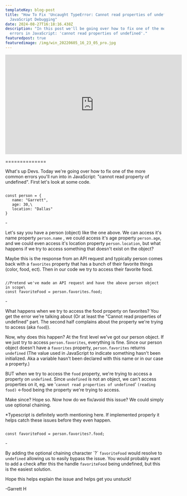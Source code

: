 ```yaml
---
templateKey: blog-post
title: "How To Fix 'Uncaught TypeError: Cannot read properties of undefined' -
  JavaScript Debugging"
date: 2024-08-27T16:18:16.438Z
description: "In this post we'll be going over how to fix one of the most common
  errors in JavaScript: 'cannot read properties of undefined'."
featuredpost: true
featuredimage: /img/win_20220605_16_23_05_pro.jpg
---
```

<iframe width="560" height="315" src="https://www.youtube.com/embed/UZINZNWAE8Y?si=XHUqCsLC21jdstwE" title="YouTube video player" frameborder="0" allow="accelerometer; autoplay; clipboard-write; encrypted-media; gyroscope; picture-in-picture; web-share" referrerpolicy="strict-origin-when-cross-origin" allowfullscreen></iframe>

\==============

What's up Devs. Today we're going over how to fix one of the more common errors you'll run into in JavaScript: "cannot read property of undefined". First let's look at some code.

<div class="code-block">
<code>
const person = {
   name: "Garrett",
   age: 30,\
   location: "Dallas"
}
</code>
</div>

\-

Let's say you have a person (object) like the one above. We can access it's name property `person.name` , we could access it's age property `person.age`, and we could even access it's location property `person.location`, but what happens if we try to access something that doesn't exist on the object? 

Maybe this is the response from an API request and typically person comes back with a `favorites` property that has a bunch of their favorite things (color, food, ect). Then in our code we try to access their favorite food. 

<div class="code-block">
<code>
//Pretend we've made an API request and have the above person object in scope\
const favoriteFood = person.favorites.food;
</code>
</div>

\-

What happens when we try to access the food property on favorites? You get the error we're talking about (Or at least the "Cannot read properties of undefined" part. The second half complains about the property we're trying to access (aka `food`)).

Now, why does this happen? At the first level we've got our person object. If we just try to access `person.favorites`, everything is fine. Since our person object doesn't have a `favorites` property, `person.favorites` returns `undefined` (The value used in JavaScript to indicate something hasn't been initialized. Aka a variable hasn't been declared with this name or in our case a property.) 

BUT when we try to access the `food` property, we're trying to access a property on `undefined`. Since `undefined` is not an object, we can't access properties on it, eg. we '`cannot read properties of undefined`' `(reading food)` <-food being the property we're trying to access.

Make since? Hope so. Now how do we fix/avoid this issue? We could simply use optional chaining.

\*Typescript is definitely worth mentioning here. If implemented properly it helps catch these issues before they even happen.

<div class="code-block">
<code>
const favoriteFood = person.favorites?.food;
</code>
</div>

\-

By adding the optional chaining character \`?\` `favoriteFood` would resolve to `undefined` allowing us to easily bypass the issue. You would probably want to add a check after this the handle `favoriteFood` being undefined, but this is the easiest solution. 

Hope this helps explain the issue and helps get you unstuck! 

\-Garrett H